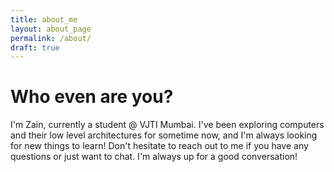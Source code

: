 ```yaml
---
title: about_me
layout: about_page
permalink: /about/
draft: true
---
```


# Who even are you?

I'm Zain, currently a student @ VJTI Mumbai. I've been exploring computers and their low level architectures for sometime now, and I'm always looking for new things to learn! Don't hesitate to reach out to me if you have any questions or just want to chat. I'm always up for a good conversation!